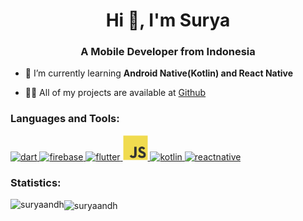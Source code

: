 <h1 align="center">Hi 👋, I'm Surya</h1>
<h3 align="center">A Mobile Developer from Indonesia</h3>

<!-- <p align="left"> <img src="https://komarev.com/ghpvc/?username=suryaant&label=Profile%20views&color=0e75b6&style=flat" alt="suryaant" /> </p> -->


- 🌱 I’m currently learning **Android Native(Kotlin) and React Native**

- 👨‍💻 All of my projects are available at [Github](https://github.com/suryaandh)

</p>

<h3 align="left">Languages and Tools:</h3>
<p align="left"> <a href="https://dart.dev" target="_blank" rel="noreferrer"> <img src="https://www.vectorlogo.zone/logos/dartlang/dartlang-icon.svg" alt="dart" width="40" height="40"/> </a> <a href="https://firebase.google.com/" target="_blank" rel="noreferrer"> <img src="https://www.vectorlogo.zone/logos/firebase/firebase-icon.svg" alt="firebase" width="40" height="40"/> </a> <a href="https://flutter.dev" target="_blank" rel="noreferrer"> <img src="https://www.vectorlogo.zone/logos/flutterio/flutterio-icon.svg" alt="flutter" width="40" height="40"/> </a> <a href="https://developer.mozilla.org/en-US/docs/Web/JavaScript" target="_blank" rel="noreferrer"> <img src="https://raw.githubusercontent.com/devicons/devicon/master/icons/javascript/javascript-original.svg" alt="javascript" width="40" height="40"/> </a> <a href="https://kotlinlang.org" target="_blank" rel="noreferrer"> <img src="https://www.vectorlogo.zone/logos/kotlinlang/kotlinlang-icon.svg" alt="kotlin" width="40" height="40"/> </a> <a href="https://reactnative.dev/" target="_blank" rel="noreferrer"> <img src="https://reactnative.dev/img/header_logo.svg" alt="reactnative" width="40" height="40"/> </a> </p>

<h3 align="left">Statistics:</h3>
<p><img height="180em" align="left" src="https://github-readme-stats.vercel.app/api/top-langs?username=suryaandh&show_icons=true&theme=dark&locale=en&layout=compact" alt="suryaandh" /></p>
<!-- <p>&nbsp;<img height="180em" align="center" src="https://github-readme-stats.vercel.app/api?username=suryaandh&show_icons=true&theme=dark&locale=en" alt="suryaandh" /></p> -->
<p><img height="180em" align="center" src="https://github-readme-streak-stats.herokuapp.com/?user=suryaandh&theme=dark" alt="suryaandh" /></p>
